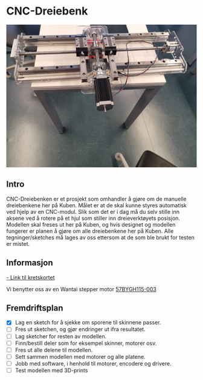# CNC-Dreiebenk
![CNC-modul](Images/CNC-dreiebenk.jpg)

## Intro
CNC-Dreiebenken er et prosjekt som omhandler å gjøre om de manuelle dreiebenkene her på Kuben. Målet er at de skal kunne styres automatisk ved hjelp av en CNC-modul. Slik som det er i dag må du selv stille inn aksene ved å rotere på et hjul som stiller inn dreieverktøyets posisjon. Modellen skal freses ut her på Kuben, og hvis designet og modellen fungerer er planen å gjøre om alle dreiebenkene her på Kuben. Alle tegninger/sketches må lages av oss ettersom at de som ble brukt for testen er mistet. 

## Informasjon 
[- Link til kretskortet](https://github.com/fellesverkstedet/fabricatable-machines/tree/master/hrbl-shield)
 
 Vi benytter oss av en Wantai stepper motor [57BYGH115-003](http://www.wantmotor.com/product/57bygh.html)
 
 
 
 



## Fremdriftsplan

- [x] Lag en sketch for å sjekke om sporene til skinnene passer.
- [ ] Fres ut sketchen, og gjør endringer ut ifra resultatet. 
- [ ] Lag sketcher for resten av modellen.
- [ ] Finn/bestill deler som for eksempel skinner, motorer osv. 
- [ ] Fres ut alle delene til modellen. 
- [ ] Sett sammen modellen med motorer og alle platene.
- [ ] Jobb med software, i henhold til motorer, encodere og drivere. 
- [ ] Test modellen med 3D-prints
